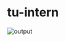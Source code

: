 # tu-intern
![output](https://github.com/NextThread/tu-intern/assets/89125578/dd0d467f-5cd2-412d-a71f-22d9a402e17d)
